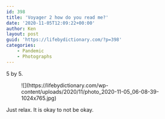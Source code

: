 ```yaml
---
id: 398
title: 'Voyager 2 how do you read me?'
date: '2020-11-05T12:09:22+00:00'
author: Ken
layout: post
guid: 'https://lifebydictionary.com/?p=398'
categories:
    - Pandemic
    - Photographs
---
```


5 by 5.

<figure class="wp-block-image size-large">![](https://lifebydictionary.com/wp-content/uploads/2020/11/photo_2020-11-05_06-08-39-1024x765.jpg)</figure>Just relax. It is okay to not be okay.